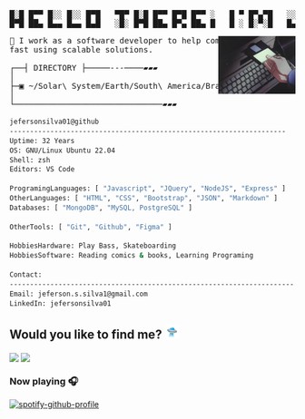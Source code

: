 <pre>
█░█ █▀▀ █░░ █░░ █▀█   ▀█▀ █░█ █▀▀ █▀█ █▀▀ ░   █ ▀ █▀▄▀█   ░░█ █▀▀ █▀▀
█▀█ ██▄ █▄▄ █▄▄ █▄█   ░█░ █▀█ ██▄ █▀▄ ██▄ █   █ ░ █░▀░█   █▄█ ██▄ █▀░   
</pre>

<img align="right" src="./assets/computer.gif" width="27%"/>

<pre>
👾 I work as a software developer to help companies to grow up
fast using scalable solutions.
  
┌──┤ DIRECTORY ├─────---────▰▰▰
│
├─▣ ~/Solar\ System/Earth/South\ America/Brazil/SP/Sao\ Paulo/
│
└───────────────────────────────▰▰▰
</pre>

```bash
jefersonsilva01@github
--------------------------------------------------------------------
Uptime: 32 Years
OS: GNU/Linux Ubuntu 22.04
Shell: zsh
Editors: VS Code

ProgramingLanguages: [ "Javascript", "JQuery", "NodeJS", "Express" ]
OtherLanguages: [ "HTML", "CSS", "Bootstrap", "JSON", "Markdown" ]
Databases: [ "MongoDB", "MySQL, PostgreSQL" ]

OtherTools: [ "Git", "Github", "Figma" ]

HobbiesHardware: Play Bass, Skateboarding
HobbiesSoftware: Reading comics & books, Learning Programing

Contact:
----------------------------------------------------------------------
Email: jeferson.s.silva1@gmail.com
LinkedIn: jefersonsilva01
```

## Would you like to find me? <img src="./assets/ufo.gif" width="5%" />

<a href="https://www.linkedin.com/in/jefersonsilva01/" target="_blank" alt="https://www.linkedin.com/in/jefersonsilva01/"><img align="center" src="https://img.shields.io/badge/LinkedIn-2F3134.svg?style=for-the-badge&logo=LinkedIn&logoColor=white"></a>
<a href="mailto:jeferson.s.silva1@gmail.com" target="_blank"><img align="center" src="https://img.shields.io/badge/Gmail-2F3134.svg?style=for-the-badge&logo=Gmail&logoColor=white"></a>

### Now playing 🎧

[![spotify-github-profile](https://spotify-github-profile.kittinanx.com/api/view?uid=jeferson.silva9191&cover_image=true&theme=natemoo-re&show_offline=false&background_color=121212&interchange=false&bar_color=53b14f&bar_color_cover=false)](https://spotify-github-profile.kittinanx.com/api/view?uid=jeferson.silva9191&redirect=true)
